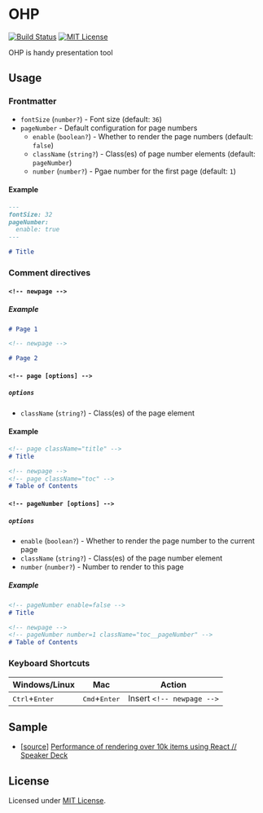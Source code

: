 # OHP
[![Build Status](https://travis-ci.org/izumin5210/OHP.svg?branch=master)](https://travis-ci.org/izumin5210/OHP)
[![MIT License](https://img.shields.io/github/license/izumin5210/OHP.svg)][license]

OHP is handy presentation tool

## Usage
### Frontmatter
- `fontSize` (`number?`) - Font size (default: `36`)
- `pageNumber` - Default configuration for page numbers
    - `enable` (`boolean?`) - Whether to render the page numbers (default: `false`)
    - `className` (`string?`) - Class(es) of page number elements (default: `pageNumber`)
    - `number` (`number?`) - Pgae number for the first page (default: `1`)

#### Example
```markdown
---
fontSize: 32
pageNumber:
  enable: true
---

# Title
```

### Comment directives
#### `<!-- newpage -->`
##### Example
```markdown
# Page 1

<!-- newpage -->

# Page 2
```


#### `<!-- page [options] -->`
##### `options`
- `className` (`string?`) - Class(es) of the page element

#### Example
```markdown
<!-- page className="title" -->
# Title

<!-- newpage -->
<!-- page className="toc" -->
# Table of Contents
```

#### `<!-- pageNumber [options] -->`
##### `options`
- `enable` (`boolean?`) - Whether to render the page number to the current page
- `className` (`string?`) - Class(es) of the page number element
- `number` (`number?`) - Number to render to this page

##### Example
```markdown
<!-- pageNumber enable=false -->
# Title

<!-- newpage -->
<!-- pageNumber number=1 className="toc__pageNumber" -->
# Table of Contents
```

### Keyboard Shortcuts

| Windows/Linux | Mac | Action |
| --- | --- | --- |
| <kbd>Ctrl</kbd>+<kbd>Enter</kbd> | <kbd>Cmd</kbd>+<kbd>Enter</kbd> | Insert `<!-- newpage -->` |


## Sample

- [[source](https://gist.github.com/izumin5210/b4a61ed5003b1666dfe8ecd5baf683f1)] [Performance of rendering over 10k items using React // Speaker Deck](https://speakerdeck.com/izumin5210/performance-of-rendering-over-10k-items-using-react)

## License
Licensed under [MIT License][license].

[license]: https://izumin.mit-license.org/2016
